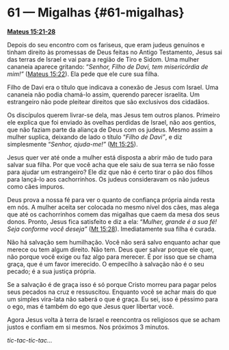# 61 — Migalhas {#61-migalhas}

[**Mateus 15:21-28**](http://bibliaonline.com.br/acf/mt/15/21-28)

Depois do seu encontro com os fariseus, que eram judeus genuínos e tinham direito às promessas de Deus feitas no Antigo Testamento, Jesus sai das terras de Israel e vai para a região de Tiro e Sidom. Uma mulher cananeia aparece gritando: “_Senhor, Filho de Davi, tem misericórdia de mim!”_ ([Mateus 15:22](http://bibliaonline.com.br/acf/mt/15/22)). Ela pede que ele cure sua filha.

Filho de Davi era o título que indicava a conexão de Jesus com Israel. Uma cananeia não podia chamá-lo assim, querendo parecer israelita. Um estrangeiro não pode pleitear direitos que são exclusivos dos cidadãos.

Os discípulos querem livrar-se dela, mas Jesus tem outros planos. Primeiro ele explica que foi enviado às ovelhas perdidas de Israel, não aos gentios, que não faziam parte da aliança de Deus com os judeus. Mesmo assim a mulher suplica, deixando de lado o título “_Filho de Davi”_, e diz simplesmente “_Senhor, ajuda-me!”_ ([Mt 15:25](http://bibliaonline.com.br/acf/mt/15/25)).

Jesus quer ver até onde a mulher está disposta a abrir mão de tudo para salvar sua filha. Por que você acha que ele saiu de sua terra se não fosse para ajudar um estrangeiro? Ele diz que não é certo tirar o pão dos filhos para lançá-lo aos cachorrinhos. Os judeus consideravam os não judeus como cães impuros.

Deus prova a nossa fé para ver o quanto de confiança própria ainda resta em nós. A mulher aceita ser colocada no mesmo nível dos cães, mas alega que até os cachorrinhos comem das migalhas que caem da mesa dos seus donos. Pronto, Jesus fica satisfeito e diz a ela: “_Mulher, grande é a sua fé! Seja conforme você deseja”_ ([Mt 15:28](http://bibliaonline.com.br/acf/mt/15/28)). Imediatamente sua filha é curada.

Não há salvação sem humilhação. Você não será salvo enquanto achar que merece ou tem algum direito. Não tem. Deus quer salvar porque ele quer, não porque você exige ou faz algo para merecer. É por isso que se chama graça, que é um favor imerecido. O empecilho à salvação não é o seu pecado; é a sua justiça própria.

Se a salvação é de graça isso é só porque Cristo morreu para pagar pelos seus pecados na cruz e ressuscitou. Enquanto você se achar mais do que um simples vira-lata não saberá o que é graça. Eu sei, isso é péssimo para o ego, mas é também do ego que Jesus quer libertar você.

Agora Jesus volta à terra de Israel e reencontra os religiosos que se acham justos e confiam em si mesmos. Nos próximos 3 minutos.

_tic-tac-tic-tac..._